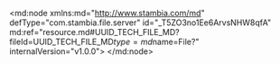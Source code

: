 <?xml version="1.0" encoding="UTF-8"?>
<md:node xmlns:md="http://www.stambia.com/md" defType="com.stambia.file.server" id="_T5ZO3no1Ee6ArvsNHW8qfA" md:ref="resource.md#UUID_TECH_FILE_MD?fileId=UUID_TECH_FILE_MD$type=md$name=File?" internalVersion="v1.0.0">
  <node defType="com.stambia.file.directory" id="_T5ZO33o1Ee6ArvsNHW8qfA" name="groupe 2">
    <attribute defType="com.stambia.file.directory.path" id="_T5ZO4Ho1Ee6ArvsNHW8qfA" value="\\ad.univ-lille.fr\Etudiants\Homedir3\277168\Documents\Qiuqiu\M2\CAS DE SYNTHESE"/>
    <node defType="com.stambia.file.file" id="_T5ZO4Xo1Ee6ArvsNHW8qfA" name="F_CLIENT_20231001">
      <attribute defType="com.stambia.file.file.type" id="_T5ZO4no1Ee6ArvsNHW8qfA" value="DELIMITED"/>
      <attribute defType="com.stambia.file.file.lineSeparator" id="_T5ZO43o1Ee6ArvsNHW8qfA" value="0D0A"/>
      <attribute defType="com.stambia.file.file.fieldSeparator" id="_T5ZO5Ho1Ee6ArvsNHW8qfA" value="7C"/>
      <attribute defType="com.stambia.file.file.decimalSeparator" id="_T5ZO5Xo1Ee6ArvsNHW8qfA" value="2E"/>
      <attribute defType="com.stambia.file.file.lineToSkip" id="_T5ZO5no1Ee6ArvsNHW8qfA" value="0"/>
      <attribute defType="com.stambia.file.file.lastLineToSkip" id="_T5ZO53o1Ee6ArvsNHW8qfA" value="0"/>
      <attribute defType="com.stambia.file.file.header" id="_T5ZO6Ho1Ee6ArvsNHW8qfA" value="0"/>
      <attribute defType="com.stambia.file.file.physicalName" id="_T5ZO6Xo1Ee6ArvsNHW8qfA" value="F_CLIENT_20231001.txt"/>
      <node defType="com.stambia.file.record" id="_T5ZO6no1Ee6ArvsNHW8qfA" name="COMPTE">
        <node defType="com.stambia.file.field" id="_T5ZO63o1Ee6ArvsNHW8qfA" name="TYPE_LIGNE" position="1">
          <attribute defType="com.stambia.file.field.physicalName" id="_T5ZO7Ho1Ee6ArvsNHW8qfA" value="C1"/>
          <attribute defType="com.stambia.file.field.type" id="_T5ZO7Xo1Ee6ArvsNHW8qfA" value="String"/>
          <attribute defType="com.stambia.file.field.size" id="_T5ZO7no1Ee6ArvsNHW8qfA" value="3"/>
        </node>
        <node defType="com.stambia.file.field" id="_T5ZO73o1Ee6ArvsNHW8qfA" name="ACTION" position="2">
          <attribute defType="com.stambia.file.field.physicalName" id="_T5ZO8Ho1Ee6ArvsNHW8qfA" value="C2"/>
          <attribute defType="com.stambia.file.field.type" id="_T5ZO8Xo1Ee6ArvsNHW8qfA" value="String"/>
          <attribute defType="com.stambia.file.field.size" id="_T5ZO8no1Ee6ArvsNHW8qfA" value="1"/>
        </node>
        <node defType="com.stambia.file.field" id="_T5ZO83o1Ee6ArvsNHW8qfA" name="CLE_COMPTE" position="3">
          <attribute defType="com.stambia.file.field.physicalName" id="_T5ZO9Ho1Ee6ArvsNHW8qfA" value="C6"/>
          <attribute defType="com.stambia.file.field.type" id="_T5ZO9Xo1Ee6ArvsNHW8qfA" value="String"/>
          <attribute defType="com.stambia.file.field.size" id="_T5ZO9no1Ee6ArvsNHW8qfA" value="45"/>
        </node>
        <node defType="com.stambia.file.field" id="_T5ZO93o1Ee6ArvsNHW8qfA" name="STATUS" position="4">
          <attribute defType="com.stambia.file.field.physicalName" id="_T5ZO-Ho1Ee6ArvsNHW8qfA" value="C13"/>
          <attribute defType="com.stambia.file.field.type" id="_T5ZO-Xo1Ee6ArvsNHW8qfA" value="String"/>
          <attribute defType="com.stambia.file.field.size" id="_T5ZO-no1Ee6ArvsNHW8qfA" value="5"/>
        </node>
        <node defType="com.stambia.file.field" id="_T5ZO-3o1Ee6ArvsNHW8qfA" name="TYPE" position="5">
          <attribute defType="com.stambia.file.field.physicalName" id="_T5ZO_Ho1Ee6ArvsNHW8qfA" value="C14"/>
          <attribute defType="com.stambia.file.field.type" id="_T5ZO_Xo1Ee6ArvsNHW8qfA" value="String"/>
          <attribute defType="com.stambia.file.field.size" id="_T5ZO_no1Ee6ArvsNHW8qfA" value="5"/>
        </node>
        <node defType="com.stambia.file.field" id="_T5ZO_3o1Ee6ArvsNHW8qfA" name="CABINET_RATTACHEMENT" position="6">
          <attribute defType="com.stambia.file.field.physicalName" id="_T5ZPAHo1Ee6ArvsNHW8qfA" value="C15"/>
          <attribute defType="com.stambia.file.field.type" id="_T5ZPAXo1Ee6ArvsNHW8qfA" value="String"/>
          <attribute defType="com.stambia.file.field.size" id="_T5ZPAno1Ee6ArvsNHW8qfA" value="9"/>
        </node>
      </node>
      <node defType="com.stambia.file.record" id="_T5ZPA3o1Ee6ArvsNHW8qfA" name="CLIENT">
        <node defType="com.stambia.file.field" id="_T5ZPBHo1Ee6ArvsNHW8qfA" name="TYPE_LIGNE" position="1">
          <attribute defType="com.stambia.file.field.physicalName" id="_T5ZPBXo1Ee6ArvsNHW8qfA" value="C1"/>
          <attribute defType="com.stambia.file.field.type" id="_T5ZPBno1Ee6ArvsNHW8qfA" value="String"/>
          <attribute defType="com.stambia.file.field.size" id="_T5ZPB3o1Ee6ArvsNHW8qfA" value="3"/>
        </node>
        <node defType="com.stambia.file.field" id="_T5ZPCHo1Ee6ArvsNHW8qfA" name="ACTION" position="2">
          <attribute defType="com.stambia.file.field.physicalName" id="_T5ZPCXo1Ee6ArvsNHW8qfA" value="C2"/>
          <attribute defType="com.stambia.file.field.type" id="_T5ZPCno1Ee6ArvsNHW8qfA" value="String"/>
          <attribute defType="com.stambia.file.field.size" id="_T5ZPC3o1Ee6ArvsNHW8qfA" value="1"/>
        </node>
        <node defType="com.stambia.file.field" id="_T5ZPDHo1Ee6ArvsNHW8qfA" name="CLE_CLIENT" position="3">
          <attribute defType="com.stambia.file.field.physicalName" id="_T5ZPDXo1Ee6ArvsNHW8qfA" value="C3"/>
          <attribute defType="com.stambia.file.field.type" id="_T5ZPDno1Ee6ArvsNHW8qfA" value="String"/>
          <attribute defType="com.stambia.file.field.size" id="_T5ZPD3o1Ee6ArvsNHW8qfA" value="45"/>
        </node>
        <node defType="com.stambia.file.field" id="_T5ZPEHo1Ee6ArvsNHW8qfA" name="CLE_COMPTE" position="4">
          <attribute defType="com.stambia.file.field.physicalName" id="_T5ZPEXo1Ee6ArvsNHW8qfA" value="C4"/>
          <attribute defType="com.stambia.file.field.type" id="_T5ZPEno1Ee6ArvsNHW8qfA" value="String"/>
          <attribute defType="com.stambia.file.field.size" id="_T5ZPE3o1Ee6ArvsNHW8qfA" value="45"/>
        </node>
        <node defType="com.stambia.file.field" id="_T5ZPFHo1Ee6ArvsNHW8qfA" name="STATUS" position="5">
          <attribute defType="com.stambia.file.field.physicalName" id="_T5ZPFXo1Ee6ArvsNHW8qfA" value="C5"/>
          <attribute defType="com.stambia.file.field.type" id="_T5ZPFno1Ee6ArvsNHW8qfA" value="String"/>
          <attribute defType="com.stambia.file.field.size" id="_T5ZPF3o1Ee6ArvsNHW8qfA" value="5"/>
        </node>
        <node defType="com.stambia.file.field" id="_T5ZPGHo1Ee6ArvsNHW8qfA" name="TYPE" position="6">
          <attribute defType="com.stambia.file.field.physicalName" id="_T5ZPGXo1Ee6ArvsNHW8qfA" value="C6"/>
          <attribute defType="com.stambia.file.field.type" id="_T5ZPGno1Ee6ArvsNHW8qfA" value="String"/>
          <attribute defType="com.stambia.file.field.size" id="_T5ZPG3o1Ee6ArvsNHW8qfA" value="5"/>
        </node>
        <node defType="com.stambia.file.field" id="_T5ZPHHo1Ee6ArvsNHW8qfA" name="CIVILITE" position="7">
          <attribute defType="com.stambia.file.field.physicalName" id="_T5ZPHXo1Ee6ArvsNHW8qfA" value="C7"/>
          <attribute defType="com.stambia.file.field.type" id="_T5ZPHno1Ee6ArvsNHW8qfA" value="String"/>
          <attribute defType="com.stambia.file.field.size" id="_T5ZPH3o1Ee6ArvsNHW8qfA" value="5"/>
        </node>
        <node defType="com.stambia.file.field" id="_T5ZPIHo1Ee6ArvsNHW8qfA" name="PRENOM" position="8">
          <attribute defType="com.stambia.file.field.physicalName" id="_T5ZPIXo1Ee6ArvsNHW8qfA" value="C8"/>
          <attribute defType="com.stambia.file.field.type" id="_T5ZPIno1Ee6ArvsNHW8qfA" value="String"/>
          <attribute defType="com.stambia.file.field.size" id="_T5ZPI3o1Ee6ArvsNHW8qfA" value="255"/>
        </node>
        <node defType="com.stambia.file.field" id="_T5ZPJHo1Ee6ArvsNHW8qfA" name="NOM " position="9">
          <attribute defType="com.stambia.file.field.physicalName" id="_T5ZPJXo1Ee6ArvsNHW8qfA" value="C9"/>
          <attribute defType="com.stambia.file.field.type" id="_T5ZPJno1Ee6ArvsNHW8qfA" value="String"/>
          <attribute defType="com.stambia.file.field.size" id="_T5ZPJ3o1Ee6ArvsNHW8qfA" value="255"/>
        </node>
        <node defType="com.stambia.file.field" id="_T5ZPKHo1Ee6ArvsNHW8qfA" name="DATE_ANNIVERSAIRE" position="10">
          <attribute defType="com.stambia.file.field.physicalName" id="_T5ZPKXo1Ee6ArvsNHW8qfA" value="C10"/>
          <attribute defType="com.stambia.file.field.type" id="_T5ZPKno1Ee6ArvsNHW8qfA" value="String"/>
          <attribute defType="com.stambia.file.field.size" id="_T5ZPK3o1Ee6ArvsNHW8qfA" value="10"/>
        </node>
        <node defType="com.stambia.file.field" id="_T5ZPLHo1Ee6ArvsNHW8qfA" name="SEXE" position="11">
          <attribute defType="com.stambia.file.field.physicalName" id="_T5ZPLXo1Ee6ArvsNHW8qfA" value="C11"/>
          <attribute defType="com.stambia.file.field.type" id="_T5ZPLno1Ee6ArvsNHW8qfA" value="String"/>
          <attribute defType="com.stambia.file.field.size" id="_T5ZPL3o1Ee6ArvsNHW8qfA" value="5"/>
        </node>
        <node defType="com.stambia.file.field" id="_T5ZPMHo1Ee6ArvsNHW8qfA" name="MUTUELLE" position="12">
          <attribute defType="com.stambia.file.field.physicalName" id="_T5ZPMXo1Ee6ArvsNHW8qfA" value="C12"/>
          <attribute defType="com.stambia.file.field.type" id="_T5ZPMno1Ee6ArvsNHW8qfA" value="String"/>
          <attribute defType="com.stambia.file.field.size" id="_T5ZPM3o1Ee6ArvsNHW8qfA" value="5"/>
        </node>
      </node>
      <node defType="com.stambia.file.record" id="_T5ZPNHo1Ee6ArvsNHW8qfA" name="EMAIL">
        <node defType="com.stambia.file.field" id="_T5ZPNXo1Ee6ArvsNHW8qfA" name="TYPE_LIGNE" position="1">
          <attribute defType="com.stambia.file.field.physicalName" id="_T5ZPNno1Ee6ArvsNHW8qfA" value="C1"/>
          <attribute defType="com.stambia.file.field.type" id="_T5ZPN3o1Ee6ArvsNHW8qfA" value="String"/>
          <attribute defType="com.stambia.file.field.size" id="_T5ZPOHo1Ee6ArvsNHW8qfA" value="3"/>
        </node>
        <node defType="com.stambia.file.field" id="_T5ZPOXo1Ee6ArvsNHW8qfA" name="ACTION" position="2">
          <attribute defType="com.stambia.file.field.physicalName" id="_T5ZPOno1Ee6ArvsNHW8qfA" value="C2"/>
          <attribute defType="com.stambia.file.field.type" id="_T5ZPO3o1Ee6ArvsNHW8qfA" value="String"/>
          <attribute defType="com.stambia.file.field.size" id="_T5ZPPHo1Ee6ArvsNHW8qfA" value="1"/>
        </node>
        <node defType="com.stambia.file.field" id="_T5ZPPXo1Ee6ArvsNHW8qfA" name="CLE_CLIENT" position="3">
          <attribute defType="com.stambia.file.field.physicalName" id="_T5ZPPno1Ee6ArvsNHW8qfA" value="C3"/>
          <attribute defType="com.stambia.file.field.type" id="_T5ZPP3o1Ee6ArvsNHW8qfA" value="String"/>
          <attribute defType="com.stambia.file.field.size" id="_T5ZPQHo1Ee6ArvsNHW8qfA" value="45"/>
        </node>
        <node defType="com.stambia.file.field" id="_T5Z1oHo1Ee6ArvsNHW8qfA" name="EMAIL" position="4">
          <attribute defType="com.stambia.file.field.physicalName" id="_T5Z1oXo1Ee6ArvsNHW8qfA" value="C4"/>
          <attribute defType="com.stambia.file.field.type" id="_T5Z1ono1Ee6ArvsNHW8qfA" value="String"/>
          <attribute defType="com.stambia.file.field.size" id="_T5Z1o3o1Ee6ArvsNHW8qfA" value="255"/>
        </node>
        <node defType="com.stambia.file.field" id="_T5Z1pHo1Ee6ArvsNHW8qfA" name="STATUS" position="5">
          <attribute defType="com.stambia.file.field.physicalName" id="_T5Z1pXo1Ee6ArvsNHW8qfA" value="C5"/>
          <attribute defType="com.stambia.file.field.type" id="_T5Z1pno1Ee6ArvsNHW8qfA" value="String"/>
          <attribute defType="com.stambia.file.field.size" id="_T5Z1p3o1Ee6ArvsNHW8qfA" value="5"/>
        </node>
      </node>
      <node defType="com.stambia.file.record" id="_T5Z1qHo1Ee6ArvsNHW8qfA" name="ADRESSE">
        <node defType="com.stambia.file.field" id="_T5Z1qXo1Ee6ArvsNHW8qfA" name="TYPE_LIGNE" position="1">
          <attribute defType="com.stambia.file.field.physicalName" id="_T5Z1qno1Ee6ArvsNHW8qfA" value="C1"/>
          <attribute defType="com.stambia.file.field.type" id="_T5Z1q3o1Ee6ArvsNHW8qfA" value="String"/>
          <attribute defType="com.stambia.file.field.size" id="_T5Z1rHo1Ee6ArvsNHW8qfA" value="3"/>
        </node>
        <node defType="com.stambia.file.field" id="_T5Z1rXo1Ee6ArvsNHW8qfA" name="ACTION" position="2">
          <attribute defType="com.stambia.file.field.physicalName" id="_T5Z1rno1Ee6ArvsNHW8qfA" value="C2"/>
          <attribute defType="com.stambia.file.field.type" id="_T5Z1r3o1Ee6ArvsNHW8qfA" value="String"/>
          <attribute defType="com.stambia.file.field.size" id="_T5Z1sHo1Ee6ArvsNHW8qfA" value="1"/>
        </node>
        <node defType="com.stambia.file.field" id="_T5Z1sXo1Ee6ArvsNHW8qfA" name="CLE_CLIENT" position="3">
          <attribute defType="com.stambia.file.field.physicalName" id="_T5Z1sno1Ee6ArvsNHW8qfA" value="C3"/>
          <attribute defType="com.stambia.file.field.type" id="_T5Z1s3o1Ee6ArvsNHW8qfA" value="String"/>
          <attribute defType="com.stambia.file.field.size" id="_T5Z1tHo1Ee6ArvsNHW8qfA" value="45"/>
        </node>
        <node defType="com.stambia.file.field" id="_T5Z1tXo1Ee6ArvsNHW8qfA" name="STATUS" position="4">
          <attribute defType="com.stambia.file.field.physicalName" id="_T5Z1tno1Ee6ArvsNHW8qfA" value="C4"/>
          <attribute defType="com.stambia.file.field.type" id="_T5Z1t3o1Ee6ArvsNHW8qfA" value="String"/>
          <attribute defType="com.stambia.file.field.size" id="_T5Z1uHo1Ee6ArvsNHW8qfA" value="5"/>
        </node>
        <node defType="com.stambia.file.field" id="_T5Z1uXo1Ee6ArvsNHW8qfA" name="LIGNE_1" position="5">
          <attribute defType="com.stambia.file.field.physicalName" id="_T5Z1uno1Ee6ArvsNHW8qfA" value="C5"/>
          <attribute defType="com.stambia.file.field.type" id="_T5Z1u3o1Ee6ArvsNHW8qfA" value="String"/>
          <attribute defType="com.stambia.file.field.size" id="_T5Z1vHo1Ee6ArvsNHW8qfA" value="255"/>
        </node>
        <node defType="com.stambia.file.field" id="_T5Z1vXo1Ee6ArvsNHW8qfA" name="LIGNE_2" position="6">
          <attribute defType="com.stambia.file.field.physicalName" id="_T5Z1vno1Ee6ArvsNHW8qfA" value="C6"/>
          <attribute defType="com.stambia.file.field.type" id="_T5Z1v3o1Ee6ArvsNHW8qfA" value="String"/>
          <attribute defType="com.stambia.file.field.size" id="_T5Z1wHo1Ee6ArvsNHW8qfA" value="255"/>
        </node>
        <node defType="com.stambia.file.field" id="_T5Z1wXo1Ee6ArvsNHW8qfA" name="LIGNE_3" position="7">
          <attribute defType="com.stambia.file.field.physicalName" id="_T5Z1wno1Ee6ArvsNHW8qfA" value="C7"/>
          <attribute defType="com.stambia.file.field.type" id="_T5Z1w3o1Ee6ArvsNHW8qfA" value="String"/>
          <attribute defType="com.stambia.file.field.size" id="_T5Z1xHo1Ee6ArvsNHW8qfA" value="255"/>
        </node>
        <node defType="com.stambia.file.field" id="_T5Z1xXo1Ee6ArvsNHW8qfA" name="LIGNE_4" position="8">
          <attribute defType="com.stambia.file.field.physicalName" id="_T5Z1xno1Ee6ArvsNHW8qfA" value="C8"/>
          <attribute defType="com.stambia.file.field.type" id="_T5Z1x3o1Ee6ArvsNHW8qfA" value="String"/>
          <attribute defType="com.stambia.file.field.size" id="_T5Z1yHo1Ee6ArvsNHW8qfA" value="255"/>
        </node>
        <node defType="com.stambia.file.field" id="_T5Z1yXo1Ee6ArvsNHW8qfA" name="LIGNE_5" position="9">
          <attribute defType="com.stambia.file.field.physicalName" id="_T5Z1yno1Ee6ArvsNHW8qfA" value="C9"/>
          <attribute defType="com.stambia.file.field.type" id="_T5Z1y3o1Ee6ArvsNHW8qfA" value="String"/>
          <attribute defType="com.stambia.file.field.size" id="_T5Z1zHo1Ee6ArvsNHW8qfA" value="255"/>
        </node>
        <node defType="com.stambia.file.field" id="_T5Z1zXo1Ee6ArvsNHW8qfA" name="VILLE" position="10">
          <attribute defType="com.stambia.file.field.physicalName" id="_T5Z1zno1Ee6ArvsNHW8qfA" value="C10"/>
          <attribute defType="com.stambia.file.field.type" id="_T5Z1z3o1Ee6ArvsNHW8qfA" value="String"/>
          <attribute defType="com.stambia.file.field.size" id="_T5Z10Ho1Ee6ArvsNHW8qfA" value="50"/>
        </node>
        <node defType="com.stambia.file.field" id="_T5Z10Xo1Ee6ArvsNHW8qfA" name="CODE_POSTAL" position="11">
          <attribute defType="com.stambia.file.field.physicalName" id="_T5Z10no1Ee6ArvsNHW8qfA" value="C11"/>
          <attribute defType="com.stambia.file.field.type" id="_T5Z103o1Ee6ArvsNHW8qfA" value="String"/>
          <attribute defType="com.stambia.file.field.size" id="_T5Z11Ho1Ee6ArvsNHW8qfA" value="10"/>
        </node>
        <node defType="com.stambia.file.field" id="_T5Z11Xo1Ee6ArvsNHW8qfA" name="PAYS" position="12">
          <attribute defType="com.stambia.file.field.physicalName" id="_T5Z11no1Ee6ArvsNHW8qfA" value="C12"/>
          <attribute defType="com.stambia.file.field.type" id="_T5Z113o1Ee6ArvsNHW8qfA" value="String"/>
          <attribute defType="com.stambia.file.field.size" id="_T5Z12Ho1Ee6ArvsNHW8qfA" value="5"/>
        </node>
        <node defType="com.stambia.file.field" id="_T5Z12Xo1Ee6ArvsNHW8qfA" name="QUALITE" position="13">
          <attribute defType="com.stambia.file.field.physicalName" id="_T5Z12no1Ee6ArvsNHW8qfA" value="C13"/>
          <attribute defType="com.stambia.file.field.type" id="_T5Z123o1Ee6ArvsNHW8qfA" value="String"/>
          <attribute defType="com.stambia.file.field.size" id="_T5Z13Ho1Ee6ArvsNHW8qfA" value="5"/>
        </node>
      </node>
      <node defType="com.stambia.file.record" id="_T5Z13Xo1Ee6ArvsNHW8qfA" name="TELEPHONE">
        <node defType="com.stambia.file.field" id="_T5Z13no1Ee6ArvsNHW8qfA" name="TYPE_LIGNE" position="1">
          <attribute defType="com.stambia.file.field.physicalName" id="_T5Z133o1Ee6ArvsNHW8qfA" value="C1"/>
          <attribute defType="com.stambia.file.field.type" id="_T5Z14Ho1Ee6ArvsNHW8qfA" value="String"/>
          <attribute defType="com.stambia.file.field.size" id="_T5Z14Xo1Ee6ArvsNHW8qfA" value="3"/>
        </node>
        <node defType="com.stambia.file.field" id="_T5Z14no1Ee6ArvsNHW8qfA" name="ACTION" position="2">
          <attribute defType="com.stambia.file.field.physicalName" id="_T5Z143o1Ee6ArvsNHW8qfA" value="C2"/>
          <attribute defType="com.stambia.file.field.type" id="_T5Z15Ho1Ee6ArvsNHW8qfA" value="String"/>
          <attribute defType="com.stambia.file.field.size" id="_T5Z15Xo1Ee6ArvsNHW8qfA" value="1"/>
        </node>
        <node defType="com.stambia.file.field" id="_T5Z15no1Ee6ArvsNHW8qfA" name="CLE_CLIENT" position="3">
          <attribute defType="com.stambia.file.field.physicalName" id="_T5Z153o1Ee6ArvsNHW8qfA" value="C3"/>
          <attribute defType="com.stambia.file.field.type" id="_T5Z16Ho1Ee6ArvsNHW8qfA" value="String"/>
          <attribute defType="com.stambia.file.field.size" id="_T5Z16Xo1Ee6ArvsNHW8qfA" value="45"/>
        </node>
        <node defType="com.stambia.file.field" id="_T5Z16no1Ee6ArvsNHW8qfA" name="PHONE" position="4">
          <attribute defType="com.stambia.file.field.physicalName" id="_T5Z163o1Ee6ArvsNHW8qfA" value="C4"/>
          <attribute defType="com.stambia.file.field.type" id="_T5Z17Ho1Ee6ArvsNHW8qfA" value="String"/>
          <attribute defType="com.stambia.file.field.size" id="_T5Z17Xo1Ee6ArvsNHW8qfA" value="45"/>
        </node>
        <node defType="com.stambia.file.field" id="_T5Z17no1Ee6ArvsNHW8qfA" name="STATUS" position="5">
          <attribute defType="com.stambia.file.field.physicalName" id="_T5Z173o1Ee6ArvsNHW8qfA" value="C5"/>
          <attribute defType="com.stambia.file.field.type" id="_T5Z18Ho1Ee6ArvsNHW8qfA" value="String"/>
          <attribute defType="com.stambia.file.field.size" id="_T5Z18Xo1Ee6ArvsNHW8qfA" value="5"/>
        </node>
        <node defType="com.stambia.file.field" id="_T5Z18no1Ee6ArvsNHW8qfA" name="FAVORI" position="6">
          <attribute defType="com.stambia.file.field.physicalName" id="_T5Z183o1Ee6ArvsNHW8qfA" value="C6"/>
          <attribute defType="com.stambia.file.field.type" id="_T5Z19Ho1Ee6ArvsNHW8qfA" value="String"/>
          <attribute defType="com.stambia.file.field.size" id="_T5Z19Xo1Ee6ArvsNHW8qfA" value="5"/>
        </node>
        <node defType="com.stambia.file.field" id="_T5Z19no1Ee6ArvsNHW8qfA" name="TYPE" position="7">
          <attribute defType="com.stambia.file.field.physicalName" id="_T5Z193o1Ee6ArvsNHW8qfA" value="C7"/>
          <attribute defType="com.stambia.file.field.type" id="_T5Z1-Ho1Ee6ArvsNHW8qfA" value="String"/>
          <attribute defType="com.stambia.file.field.size" id="_T5Z1-Xo1Ee6ArvsNHW8qfA" value="5"/>
        </node>
      </node>
      <node defType="com.stambia.file.record" id="_T5Z1-no1Ee6ArvsNHW8qfA" name="TELEPHONE">
        <node defType="com.stambia.file.field" id="_T5Z1-3o1Ee6ArvsNHW8qfA" name="TYPE_LIGNE" position="1">
          <attribute defType="com.stambia.file.field.physicalName" id="_T5Z1_Ho1Ee6ArvsNHW8qfA" value="C1"/>
          <attribute defType="com.stambia.file.field.type" id="_T5Z1_Xo1Ee6ArvsNHW8qfA" value="String"/>
          <attribute defType="com.stambia.file.field.size" id="_T5Z1_no1Ee6ArvsNHW8qfA" value="3"/>
        </node>
        <node defType="com.stambia.file.field" id="_T5Z1_3o1Ee6ArvsNHW8qfA" name="ACTION" position="2">
          <attribute defType="com.stambia.file.field.physicalName" id="_T5Z2AHo1Ee6ArvsNHW8qfA" value="C2"/>
          <attribute defType="com.stambia.file.field.type" id="_T5Z2AXo1Ee6ArvsNHW8qfA" value="String"/>
          <attribute defType="com.stambia.file.field.size" id="_T5Z2Ano1Ee6ArvsNHW8qfA" value="1"/>
        </node>
        <node defType="com.stambia.file.field" id="_T5Z2A3o1Ee6ArvsNHW8qfA" name="CLE_CLIENT" position="3">
          <attribute defType="com.stambia.file.field.physicalName" id="_T5Z2BHo1Ee6ArvsNHW8qfA" value="C3"/>
          <attribute defType="com.stambia.file.field.type" id="_T5Z2BXo1Ee6ArvsNHW8qfA" value="String"/>
          <attribute defType="com.stambia.file.field.size" id="_T5Z2Bno1Ee6ArvsNHW8qfA" value="45"/>
        </node>
        <node defType="com.stambia.file.field" id="_T5Z2B3o1Ee6ArvsNHW8qfA" name="PHONE" position="4">
          <attribute defType="com.stambia.file.field.physicalName" id="_T5Z2CHo1Ee6ArvsNHW8qfA" value="C4"/>
          <attribute defType="com.stambia.file.field.type" id="_T5Z2CXo1Ee6ArvsNHW8qfA" value="String"/>
          <attribute defType="com.stambia.file.field.size" id="_T5Z2Cno1Ee6ArvsNHW8qfA" value="45"/>
        </node>
        <node defType="com.stambia.file.field" id="_T5Z2C3o1Ee6ArvsNHW8qfA" name="STATUS" position="5">
          <attribute defType="com.stambia.file.field.physicalName" id="_T5Z2DHo1Ee6ArvsNHW8qfA" value="C5"/>
          <attribute defType="com.stambia.file.field.type" id="_T5Z2DXo1Ee6ArvsNHW8qfA" value="String"/>
          <attribute defType="com.stambia.file.field.size" id="_T5Z2Dno1Ee6ArvsNHW8qfA" value="5"/>
        </node>
        <node defType="com.stambia.file.field" id="_T5Z2D3o1Ee6ArvsNHW8qfA" name="FAVORI" position="6">
          <attribute defType="com.stambia.file.field.physicalName" id="_T5Z2EHo1Ee6ArvsNHW8qfA" value="C6"/>
          <attribute defType="com.stambia.file.field.type" id="_T5Z2EXo1Ee6ArvsNHW8qfA" value="String"/>
          <attribute defType="com.stambia.file.field.size" id="_T5Z2Eno1Ee6ArvsNHW8qfA" value="5"/>
        </node>
        <node defType="com.stambia.file.field" id="_T5Z2E3o1Ee6ArvsNHW8qfA" name="TYPE" position="7">
          <attribute defType="com.stambia.file.field.physicalName" id="_T5Z2FHo1Ee6ArvsNHW8qfA" value="C7"/>
          <attribute defType="com.stambia.file.field.type" id="_T5Z2FXo1Ee6ArvsNHW8qfA" value="String"/>
          <attribute defType="com.stambia.file.field.size" id="_T5Z2Fno1Ee6ArvsNHW8qfA" value="5"/>
        </node>
      </node>
      <node defType="com.stambia.file.record" id="_T5Z2F3o1Ee6ArvsNHW8qfA" name="FIN">
        <node defType="com.stambia.file.field" id="_T5Z2GHo1Ee6ArvsNHW8qfA" name="TYPE_LIGNE" position="1">
          <attribute defType="com.stambia.file.field.physicalName" id="_T5Z2GXo1Ee6ArvsNHW8qfA" value="C1"/>
          <attribute defType="com.stambia.file.field.type" id="_T5Z2Gno1Ee6ArvsNHW8qfA" value="String"/>
          <attribute defType="com.stambia.file.field.size" id="_T5Z2G3o1Ee6ArvsNHW8qfA" value="3"/>
        </node>
        <node defType="com.stambia.file.field" id="_T5Z2HHo1Ee6ArvsNHW8qfA" name="NB_LIGNE" position="2">
          <attribute defType="com.stambia.file.field.physicalName" id="_T5Z2HXo1Ee6ArvsNHW8qfA" value="C2"/>
          <attribute defType="com.stambia.file.field.type" id="_T5Z2Hno1Ee6ArvsNHW8qfA" value="String"/>
          <attribute defType="com.stambia.file.field.size" id="_T5Z2H3o1Ee6ArvsNHW8qfA" value="10"/>
        </node>
      </node>
    </node>
  </node>
</md:node>